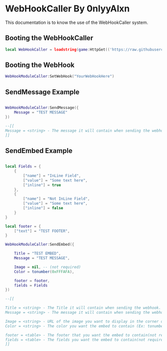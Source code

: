# WebHookCaller By 0nlyyAlxn
This documentation is to know the use of the WebHookCaller system.

## Booting the WebHookCaller
```lua
local WebHookCaller = loadstring(game:HttpGet(('https://raw.githubusercontent.com/0nlyyAlxn/RobloxUtilities/main/Modules/Network/WebHookCaller/WebHookModuleCaller.lua')))()
```

## Booting the WebHook
```lua
WebHookModuleCaller:SetWebHook("YourWebHookHere")
```

## SendMessage Example
```lua

WebHookModuleCaller:SendMessage({
	Message = "TEST MESSAGE"
})

--[[
Message = <string> - The message it will contain when sending the webhook.
]]
```

## SendEmbed Example
```lua

local Fields = {
	{
		["name"] = "InLine Field",
		["value"] = "Some text here",
		["inline"] = true
	},
	{
		["name"] = "Not InLine Field",
		["value"] = "Some text here",
		["inline"] = false
	}
}

local footer = {
	["text"] = "TEST FOOTER",
}

WebHookModuleCaller:SendEmbed({

	Title = "TEST EMBED",
	Message = "TEST MESSAGE",

	Image = nil, -- (not required)
	Color = tonumber(0xFFFAFA),

	footer = footer,
	fields = Fields
})

--[[

Title = <string> - The Title it will contain when sending the webhook.
Message = <string> - The message it will contain when sending the webhook.

Image = <string> - URL of the image you want to display in the corner of the embed (not required).
Color = <string> - The color you want the embed to contain (Ex: tonumber(0xFFFAFA)) (not required).

footer = <table> - The footer that you want the embed to contain(not required).
fields = <table> - The fields you want the embed to contain(not required).
]]
```
